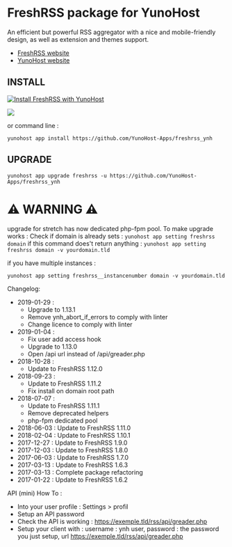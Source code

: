 # FreshRSS package for YunoHost

An efficient but powerful RSS aggregator with a nice and mobile-friendly design, as well as extension and themes support.

* [FreshRSS website](http://freshrss.org)
* [YunoHost website](https://yunohost.org)

## INSTALL

[![Install FreshRSS with YunoHost](https://install-app.yunohost.org/install-with-yunohost.png)](https://install-app.yunohost.org/?app=freshrss)

![](https://freshrss.org/images/screenshot.png)


or command line :

`yunohost app install https://github.com/YunoHost-Apps/freshrss_ynh`

## UPGRADE
`yunohost app upgrade freshrss -u https://github.com/YunoHost-Apps/freshrss_ynh`

# :warning: WARNING :warning:
upgrade for stretch has now dedicated php-fpm pool. To make upgrade works :
Check if domain is already sets :
`yunohost app setting freshrss domain`
if this command does't return anything :
`yunohost app setting freshrss domain -v yourdomain.tld`

if you have multiple instances :

`yunohost app setting freshrss__instancenumber domain -v yourdomain.tld`

Changelog:

* 2019-01-29 :
    * Upgrade to 1.13.1
    * Remove ynh_abort_if_errors to comply with linter
    * Change licence to comply with linter
* 2019-01-04 :
    * Fix user add access hook
    * Upgrade to 1.13.0
    * Open /api url instead of /api/greader.php
* 2018-10-28 :
    * Update to FreshRSS 1.12.0
* 2018-09-23 :
    * Update to FreshRSS 1.11.2
    * Fix install on domain root path
* 2018-07-07 :
    * Update to FreshRSS 1.11.1
    * Remove deprecated helpers
    * php-fpm dedicated pool
* 2018-06-03 : Update to FreshRSS 1.11.0
* 2018-02-04 : Update to FreshRSS 1.10.1
* 2017-12-27 : Update to FreshRSS 1.9.0
* 2017-12-03 : Update to FreshRSS 1.8.0
* 2017-06-03 : Update to FreshRSS 1.7.0
* 2017-03-13 : Update to FreshRSS 1.6.3
* 2017-03-13 : Complete package refactoring
* 2017-01-22 : Update to FreshRSS 1.6.2

API (mini) How To :
* Into your user profile : Settings > profil
* Setup an API password
* Check the API is working : https://exemple.tld/rss/api/greader.php
* Setup your client with : username : ynh user, password : the password you just setup, url https://exemple.tld/rss/api/greader.php
